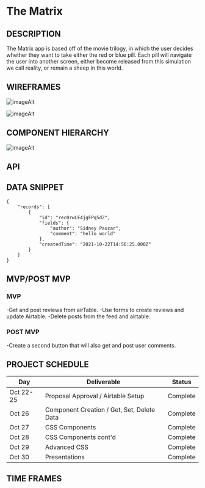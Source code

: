 # The Matrix

## DESCRIPTION
The Matrix app is based off of the movie trilogy, in which the user decides whether they want to take either the red or blue pill. Each pill will navigate the user into another screen, either become released from this simulation we call reality, or remain a sheep in this world.

## WIREFRAMES

![imageAlt](https://i.imgur.com/eLemDDa.png)

![imageAlt](https://i.imgur.com/4lBJobu.png)

## COMPONENT HIERARCHY
![imageAlt](https://i.imgur.com/NtoB1Pf.png)


## API 



## DATA SNIPPET

```
{
    "records": [
        {
            "id": "rec0rwLE4jgFPq5dZ",
            "fields": {
                "author": "Sidney Paucar",
                "comment": "hello world"
            },
            "createdTime": "2021-10-22T14:56:25.000Z"
        }
    ]
}
```

## MVP/POST MVP
### MVP
-Get and post reviews from airTable.
-Use forms to create reviews and update Airtable.
-Delete posts from the feed and airtable.

### POST MVP
-Create a second button that will also get and post user comments.

## PROJECT SCHEDULE
| Day      | Deliverable                                | Status   |
| -------- | ------------------------------------------ | -------- |
| Oct 22-25 | Proposal Approval / Airtable Setup         | Complete |
| Oct 26   | Component Creation / Get, Set, Delete Data | Complete |
| Oct 27   | CSS Components                             | Complete |
| Oct 28   | CSS Components cont'd                      | Complete |
| Oct 29   | Advanced CSS                               | Complete |
| Oct 30   | Presentations                              | Complete |


## TIME FRAMES
